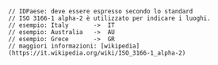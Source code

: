 	// IDPaese: deve essere espresso secondo lo standard
	// ISO 3166-1 alpha-2 è utilizzato per indicare i luoghi.
	// esempio: Italy 		->	IT
	// esempio: Australia 	-> 	AU
	// esempio: Grece 		->	GR
	// maggiori informazioni: [wikipedia](https://it.wikipedia.org/wiki/ISO_3166-1_alpha-2)